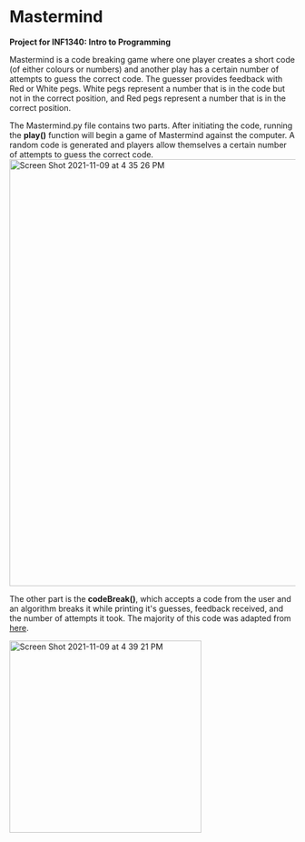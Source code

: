 # Mastermind
**Project for INF1340: Intro to Programming**

Mastermind is a code breaking game where one player creates a short code (of either colours or numbers) and another play has a certain number of attempts to guess the correct code. The guesser provides feedback with Red or White pegs. White pegs represent a number that is in the code but not in the correct position, and Red pegs represent a number that is in the correct position. 

The Mastermind.py file contains two parts. After initiating the code, running the **play()** function will begin a game of Mastermind against the computer. A random code is generated and players allow themselves a certain number of attempts to guess the correct code. 
<img width="751" alt="Screen Shot 2021-11-09 at 4 35 26 PM" src="https://user-images.githubusercontent.com/80587489/141008701-4fc44a88-de58-4463-9e1c-12bf53e5fa26.png">

The other part is the **codeBreak()**, which accepts a code from the user and an algorithm breaks it while printing it's guesses, feedback received, and the number of attempts it took. The majority of this code was adapted from [here](https://www.reddit.com/r/learnpython/comments/k07mfi/mastermind_game_solve_puzzles_optimal_moves_how/).

<img width="338" alt="Screen Shot 2021-11-09 at 4 39 21 PM" src="https://user-images.githubusercontent.com/80587489/141009203-3819b01b-0a3d-4315-b659-1dc5894711e0.png">
